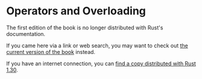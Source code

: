 # Operators and Overloading

The first edition of the book is no longer distributed with Rust's documentation.

If you came here via a link or web search, you may want to check out [the current
version of the book](../ch19-02-advanced-traits.html#default-generic-type-parameters-and-operator-overloading) instead.

If you have an internet connection, you can [find a copy distributed with
Rust
1.30](https://doc.rust-lang.org/1.30.0/book/first-edition/operators-and-overloading.html).
